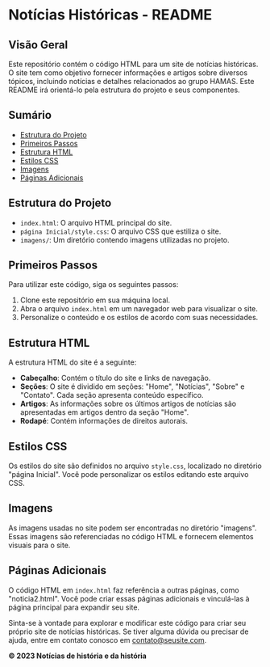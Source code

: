 # Notícias Históricas - README

## Visão Geral
Este repositório contém o código HTML para um site de notícias históricas. O site tem como objetivo fornecer informações e artigos sobre diversos tópicos, incluindo notícias e detalhes relacionados ao grupo HAMAS. Este README irá orientá-lo pela estrutura do projeto e seus componentes.

## Sumário
- [Estrutura do Projeto](#estrutura-do-projeto)
- [Primeiros Passos](#primeiros-passos)
- [Estrutura HTML](#estrutura-html)
- [Estilos CSS](#estilos-css)
- [Imagens](#imagens)
- [Páginas Adicionais](#páginas-adicionais)

## Estrutura do Projeto
- `index.html`: O arquivo HTML principal do site.
- `página Inicial/style.css`: O arquivo CSS que estiliza o site.
- `imagens/`: Um diretório contendo imagens utilizadas no projeto.

## Primeiros Passos
Para utilizar este código, siga os seguintes passos:
1. Clone este repositório em sua máquina local.
2. Abra o arquivo `index.html` em um navegador web para visualizar o site.
3. Personalize o conteúdo e os estilos de acordo com suas necessidades.

## Estrutura HTML
A estrutura HTML do site é a seguinte:
- **Cabeçalho**: Contém o título do site e links de navegação.
- **Seções**: O site é dividido em seções: "Home", "Notícias", "Sobre" e "Contato". Cada seção apresenta conteúdo específico.
- **Artigos**: As informações sobre os últimos artigos de notícias são apresentadas em artigos dentro da seção "Home".
- **Rodapé**: Contém informações de direitos autorais.

## Estilos CSS
Os estilos do site são definidos no arquivo `style.css`, localizado no diretório "página Inicial". Você pode personalizar os estilos editando este arquivo CSS.

## Imagens
As imagens usadas no site podem ser encontradas no diretório "imagens". Essas imagens são referenciadas no código HTML e fornecem elementos visuais para o site.

## Páginas Adicionais
O código HTML em `index.html` faz referência a outras páginas, como "noticia2.html". Você pode criar essas páginas adicionais e vinculá-las à página principal para expandir seu site.

Sinta-se à vontade para explorar e modificar este código para criar seu próprio site de notícias históricas. Se tiver alguma dúvida ou precisar de ajuda, entre em contato conosco em [contato@seusite.com](mailto:miguelkemptraselestudos@gmail.com).

**&copy; 2023 Notícias de história e da história**
